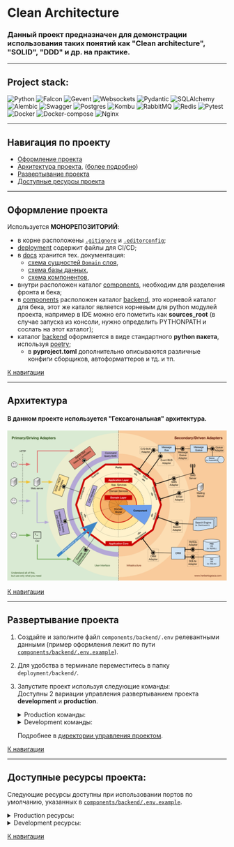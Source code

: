 # Clean Architecture

### Данный проект предназначен для демонстрации использования таких понятий как "Clean architecture", "SOLID", "DDD" и др. на практике.

---
## Project stack:
![Python](https://img.shields.io/badge/python-3670A0?style=for-the-badge&logo=python&logoColor=ffdd54)
![Falcon](https://img.shields.io/badge/Falcon-505050?style=for-the-badge&logo=falcon)
![Gevent](https://img.shields.io/badge/Gevent-228B22?style=for-the-badge&logo=gevent)
![Websockets](https://img.shields.io/badge/Websockets-1E5945.svg?style=for-the-badge&logo=websockets)
![Pydantic](https://img.shields.io/badge/Pydantic-ff43a1.svg?style=for-the-badge&logo=pydantic)
![SQLAlchemy](https://img.shields.io/badge/sqlalchemy-7a1b0c.svg?style=for-the-badge&logo=sqlalchemy&logoColor=white)
![Alembic](https://img.shields.io/badge/alembic-1E5945.svg?style=for-the-badge&logo=alembic)
![Swagger](https://img.shields.io/badge/-Swagger-%23Clojure?style=for-the-badge&logo=swagger&logoColor=white)
![Postgres](https://img.shields.io/badge/postgres-%23316192.svg?style=for-the-badge&logo=postgresql&logoColor=white)
![Kombu](https://img.shields.io/badge/Kombu-4B0082?style=for-the-badge&logo=kombu)
![RabbitMQ](https://img.shields.io/badge/RabbitMQ-%23FF6347.svg?style=for-the-badge&logo=rabbitMQ&logoColor=white)
![Redis](https://img.shields.io/badge/redis-%23990024.svg?style=for-the-badge&logo=redis&logoColor=white)
![Pytest](https://img.shields.io/badge/pytest-003153.svg?style=for-the-badge&logo=pytest&logoColor=gray)
![Docker](https://img.shields.io/badge/docker-%230db7ed.svg?style=for-the-badge&logo=docker&logoColor=white)
![Docker-compose](https://img.shields.io/badge/docker--compose-6495ED.svg?style=for-the-badge&logo=docker&logoColor=white)
![Nginx](https://img.shields.io/badge/nginx-%23009639.svg?style=for-the-badge&logo=nginx&logoColor=white)

---
## Навигация по проекту
- [Оформление проекта](#оформление-проекта)
- [Архитектура проекта](#архитектура), ([более подробно](components/backend/README.md#архитектура))
- [Развертывание проекта](#развертывание-проекта)
- [Доступные ресурсы проекта](#доступные-ресурсы-проекта)

---
## Оформление проекта
Используется **МОНОРЕПОЗИТОРИЙ**:
- в корне расположены [`.gitignore`](.gitignore) и [`.editorconfig`](.editorconfig);
- [deployment](deployment) содержит файлы для CI/CD;
- в [docs](docs) хранится тех. документация:
  - [схема сущностей `Domain` слоя](docs/uml_diagrams/images/entities.png),
  - [схема базы данных](docs/uml_diagrams/images/db_schema.png),
  - [схема компонентов](docs/uml_diagrams/images/components.png),
- внутри расположен каталог [components](components), необходим для разделения фронта и бека;
- в [components](components) расположен каталог [backend](components/backend), это корневой каталог для бека, этот же каталог является корневым для python модулей проекта, например в IDE можно его пометить как **sources_root** (в случае запуска из консоли, нужно определить PYTHONPATH и сослать на этот каталог);
- каталог [backend](components/backend) оформляется в виде стандартного **python пакета**, используя [poetry](https://python-poetry.org/);
  - в **pyproject.toml** дополнительно описываются различные конфиги сборщиков, автоформаттеров и тд. и тп.

[К навигации](#навигация-по-проекту)

---
## Архитектура
#### В данном проекте используется "Гексагональная" архитектура.
![hexogonal_architecture.png](docs/images/hexogonal_architecture.png)

[К навигации](#навигация-по-проекту)

---
## Развертывание проекта

1) Создайте и заполните файл `components/backend/.env` релевантными данными
(пример оформления лежит по пути [`components/backend/.env.example`](components/backend/.env.example)).

2) Для удобства в терминале переместитесь в папку `deployment/backend/`.

3) Запустите проект используя следующие команды:  
    Доступны 2 вариации управления развертыванием проекта **development** и **production**.
    
    <details>
    <summary>Production команды:</summary>
    
    ```bash
    bash ./manage/start.sh
    ```
    
    ```bash
    bash ./manage/restart.sh
    ```
    
    ```bash
    bash ./manage/stop.sh
    ```
    
    ```bash
    bash ./manage/remove.sh
    ```
    </details>
    
    <details>
    <summary>Development команды:</summary>
    
    ```bash
    bash ./manage/start.sh --dev
    ```
    
    ```bash
    bash ./manage/restart.sh --dev
    ```
    
    ```bash
    bash ./manage/stop.sh --dev
    ```
    
    ```bash
    bash ./manage/remove.sh --dev
    ```
    </details>
    
    Подробнее в [директории управления проектом](deployment/backend/manage/README.md).

[К навигации](#навигация-по-проекту)

---
## Доступные ресурсы проекта:
Следующие ресурсы доступны при использовании портов по умолчанию, указанных в
[`components/backend/.env.example`](components/backend/.env.example).
<details>
<summary>Production ресурсы:</summary>

1) Api:  
http://0.0.0.0:8080/api/v1
2) WebSocket Notifications:  
http://0.0.0.0:8080/api/v1/
3) Pgadmin:  
http://0.0.0.0:8080/pgadmin4/

</details>

<details>
<summary>Development ресурсы:</summary>

1) Api:  
http://0.0.0.0:9000/api/v1 - напрямую,  
http://0.0.0.0:8080/api/v1 - через nginx  
2) WebSocket Notifications:  
http://0.0.0.0:9000/api/v1/ - напрямую,  
http://0.0.0.0:8080/api/v1/ - через nginx
3) Swagger:  
http://0.0.0.0:9000/apidoc/swagger - напрямую,  
http://0.0.0.0:8080/apidoc/swagger - через nginx  
4) Redoc:  
http://0.0.0.0:9000/apidoc/redoc - напрямую,  
http://0.0.0.0:8080/apidoc/redoc - через nginx  
5) Pgadmin:  
http://0.0.0.0:5050/ - напрямую,  
http://0.0.0.0:8080/pgadmin4/ - через nginx
6) Web rabbitmq:  
http://0.0.0.0:15672/ - напрямую
</details>

[К навигации](#навигация-по-проекту)
